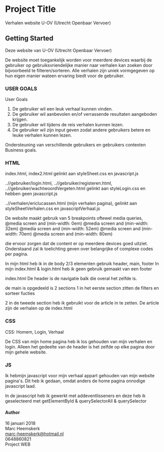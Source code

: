 # Project Title

Verhalen website U-OV (Utrecht Openbaar Vervoer)

## Getting Started

Deze website van U-OV (Utrecht Openbaar Vervoer)

De website moet toegankelijk worden voor meerdere devices waarbij de gebruiker op gebruiksvriendelijke manier naar verhalen kan zoeken door bijvoorbeeld te filteren/sorteren. Alle verhalen zijn uniek vormgegeven op hun eigen manier wateen ervaring biedt voor de gebruiker.

### USER GOALS

User Goals

1. De gebruiker wil een leuk verhaal kunnen vinden.
2. De gebruiker wil aanbevolen en/of verrassende resultaten            aangeboden krijgen.
3. De gebruiker wil tijdens de reis verhalen kunnen lezen.
4. De gebruiker wil zijn input geven zodat andere gebruikers betere    en leuke verhalen kunnen lezen.

Ondersteuning van verschillende gebruikers en gebruikers contexten
Business goals.

### HTML


index.html, index2.html gelinkt aan styleSheet.css en javascript.js

..//gebruiker/login.html, ..//gebruiker/registeren.html, ..//gebruiker/wachtwoordVergeten.html gelinkt aan styleLogin.css en hebben geen javascript.js

..//verhalen/ericlucassen.html (mijn verhalen pagina), gelinkt aan styleSheetVerhalen.css en javascriptVerhaal.js

De website maakt gebruik van 5 breakpoints oftewel media queries,
@media screen and (min-width: 0em)
@media screen and (min-width: 32em)
@media screen and (min-width: 52em)
@media screen and (min-width: 70em)
@media screen and (min-width: 80em)

die ervoor zorgen dat de content er op meerdere devices goed uitziet. Onderstaand zal ik toelichting geven over belangrijke of complexe codes per pagina.


In mijn html heb ik in de body 2/3 elementen gebruik
header, main, footer In mijn index.html & login.html heb ik geen gebruik gemaakt van een footer


index.html
De header is de navigatie balk die overal het zelfde is.

de main is opgedeeld is 2 sections
1 in het eerste section zitten de filters en sorteer fucties

2 in de tweede section heb ik gebruikt voor de article in te zetten. De article zijn de verhalen op de index.html


### CSS

CSS: Homem, Login, Verhaal

De CSS van mijn home pagina heb ik los gehouden van mijn verhalen en login. Alleen het gedeelte van de header is het zelfde op elke pagina door mijn gehele website.


### JS
Ik hebmijn javascript voor mijn verhaal appart gehouden van mijn website pagina's. Dit heb ik gedaan, omdat anders de home pagina onnodige javascript laad.

In de javascript heb ik gewerkt met addeventlisseners en deze heb ik geselecteerd met getElementById & querySelectorAll & querySelector


#### Author
16 januari 2018
</br>
Marc Heemskerk
</br>
marc-heemskerk@hotmail.nl
</br>
0648860821
</br>
Project WEB
